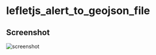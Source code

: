 # lefletjs_alert_to_geojson_file

## Screenshot

![screenshot](https://lh6.googleusercontent.com/-wtvdV--wsVM/VcdOEYt0y6I/AAAAAAAABqM/QhHhtXIyPyI/w1028-h704-no/20150809_Selezione_002.png "Map ready for mobile")

